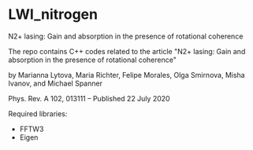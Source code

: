 # LWI_nitrogen
N2+ lasing: Gain and absorption in the presence of rotational coherence

The repo contains C++ codes related to the article
"N2+ lasing: Gain and absorption in the presence of rotational coherence"

by Marianna Lytova, Maria Richter, Felipe Morales, Olga Smirnova, Misha Ivanov, and Michael Spanner

Phys. Rev. A 102, 013111 – Published 22 July 2020

Required libraries:
- FFTW3
- Eigen

